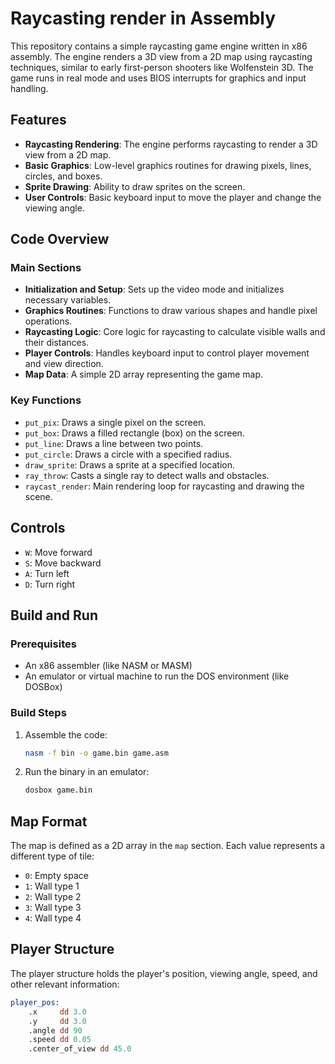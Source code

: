 # Raycasting render in Assembly

This repository contains a simple raycasting game engine written in x86 assembly. The engine renders a 3D view from a 2D map using raycasting techniques, similar to early first-person shooters like Wolfenstein 3D. The game runs in real mode and uses BIOS interrupts for graphics and input handling.

## Features

- **Raycasting Rendering**: The engine performs raycasting to render a 3D view from a 2D map.
- **Basic Graphics**: Low-level graphics routines for drawing pixels, lines, circles, and boxes.
- **Sprite Drawing**: Ability to draw sprites on the screen.
- **User Controls**: Basic keyboard input to move the player and change the viewing angle.

## Code Overview

### Main Sections

- **Initialization and Setup**: Sets up the video mode and initializes necessary variables.
- **Graphics Routines**: Functions to draw various shapes and handle pixel operations.
- **Raycasting Logic**: Core logic for raycasting to calculate visible walls and their distances.
- **Player Controls**: Handles keyboard input to control player movement and view direction.
- **Map Data**: A simple 2D array representing the game map.

### Key Functions

- `put_pix`: Draws a single pixel on the screen.
- `put_box`: Draws a filled rectangle (box) on the screen.
- `put_line`: Draws a line between two points.
- `put_circle`: Draws a circle with a specified radius.
- `draw_sprite`: Draws a sprite at a specified location.
- `ray_throw`: Casts a single ray to detect walls and obstacles.
- `raycast_render`: Main rendering loop for raycasting and drawing the scene.

## Controls

- `W`: Move forward
- `S`: Move backward
- `A`: Turn left
- `D`: Turn right

## Build and Run

### Prerequisites

- An x86 assembler (like NASM or MASM)
- An emulator or virtual machine to run the DOS environment (like DOSBox)

### Build Steps

1. Assemble the code:
    ```sh
    nasm -f bin -o game.bin game.asm
    ```

2. Run the binary in an emulator:
    ```sh
    dosbox game.bin
    ```

## Map Format

The map is defined as a 2D array in the `map` section. Each value represents a different type of tile:
- `0`: Empty space
- `1`: Wall type 1
- `2`: Wall type 2
- `3`: Wall type 3
- `4`: Wall type 4

## Player Structure

The player structure holds the player's position, viewing angle, speed, and other relevant information:
```asm
player_pos:
    .x     dd 3.0
    .y     dd 3.0    
    .angle dd 90
    .speed dd 0.05  
    .center_of_view dd 45.0
